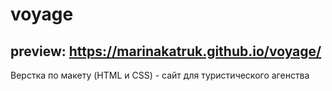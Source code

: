 # voyage
## preview: https://marinakatruk.github.io/voyage/
Верстка по макету (HTML и CSS) - сайт для туристического агенства

